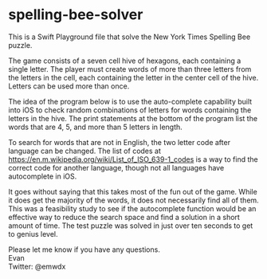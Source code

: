 # spelling-bee-solver
This is a Swift Playground file that solve the New York Times Spelling Bee puzzle. 

The game consists of a seven cell hive of hexagons, each containing a single letter. The player must create words of more than three letters from the letters in the cell, each containing the letter in the center cell of the hive. Letters can be used more than once. 
 
 The idea of the program below is to use the auto-complete capability built into iOS to check random combinations of letters for words containing the letters in the hive. The print statements at the bottom of the program list the words that are 4, 5, and more than 5 letters in length. 
 
 To search for words that are not in English, the two letter code after language can be changed. The list of codes at https://en.m.wikipedia.org/wiki/List_of_ISO_639-1_codes is a way to find the correct code for another language, though not all languages have autocomplete in iOS.
 
 It goes without saying that this takes most of the fun out of the game. While it does get the majority of the words, it does not necessarily find all of them. This was a feasibility study to see if the autocomplete function would be an effective way to reduce the search space and find a solution in a short amount of time. The test puzzle was solved in just over ten seconds to get to genius level.
 
 Please let me know if you have any questions.\
 Evan \
 Twitter: @emwdx
 
